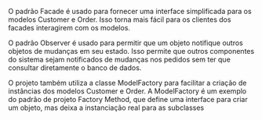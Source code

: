 O padrão Facade é usado para fornecer uma interface simplificada para os modelos Customer e Order. Isso torna mais fácil para os clientes dos facades interagirem com os modelos.

O padrão Observer é usado para permitir que um objeto notifique outros objetos de mudanças em seu estado. Isso permite que outros componentes do sistema sejam notificados de mudanças nos pedidos sem ter que consultar diretamente o banco de dados.

O projeto também utiliza a classe ModelFactory para facilitar a criação de instâncias dos modelos Customer e Order. A ModelFactory é um exemplo do padrão de projeto Factory Method, que define uma interface para criar um objeto, mas deixa a instanciação real para as subclasses
